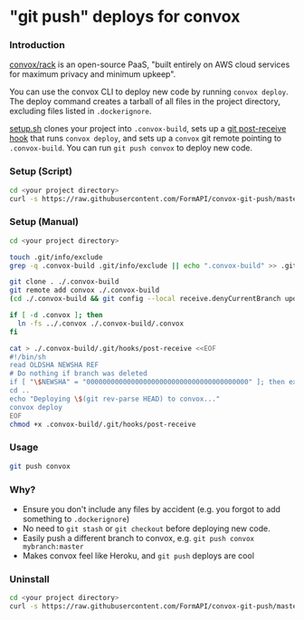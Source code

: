 # "git push" deploys for convox

### Introduction

[convox/rack](https://github.com/convox/rack) is an open-source PaaS,
"built entirely on AWS cloud services for maximum privacy and minimum upkeep".

You can use the convox CLI to deploy new code by running `convox deploy`.
The deploy command creates a tarball of all files in the project directory, excluding files
listed in `.dockerignore`.

[setup.sh](setup.sh) clones your project into `.convox-build`, sets up a [git post-receive hook](https://git-scm.com/book/en/v2/Customizing-Git-Git-Hooks) that runs `convox deploy`, and sets up a `convox` git remote pointing to `.convox-build`.
You can run `git push convox` to deploy new code.


### Setup (Script)

```bash
cd <your project directory>
curl -s https://raw.githubusercontent.com/FormAPI/convox-git-push/master/setup.sh | bash
```

### Setup (Manual)

```bash
cd <your project directory>

touch .git/info/exclude
grep -q .convox-build .git/info/exclude || echo ".convox-build" >> .git/info/exclude

git clone . ./.convox-build
git remote add convox ./.convox-build
(cd ./.convox-build && git config --local receive.denyCurrentBranch updateInstead)

if [ -d .convox ]; then
  ln -fs ../.convox ./.convox-build/.convox
fi

cat > ./.convox-build/.git/hooks/post-receive <<EOF
#!/bin/sh
read OLDSHA NEWSHA REF
# Do nothing if branch was deleted
if [ "\$NEWSHA" = "0000000000000000000000000000000000000000" ]; then exit; fi
cd ..
echo "Deploying \$(git rev-parse HEAD) to convox..."
convox deploy
EOF
chmod +x .convox-build/.git/hooks/post-receive
```

### Usage

```bash
git push convox
```

### Why?

* Ensure you don't include any files by accident (e.g. you forgot to add something to `.dockerignore`)
* No need to `git stash` or `git checkout` before deploying new code.
* Easily push a different branch to convox, e.g. `git push convox mybranch:master`
* Makes convox feel like Heroku, and `git push` deploys are cool


### Uninstall

```bash
cd <your project directory>
curl -s https://raw.githubusercontent.com/FormAPI/convox-git-push/master/uninstall.sh | bash
```
